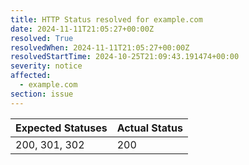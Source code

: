 ```yaml
---
title: HTTP Status resolved for example.com
date: 2024-11-11T21:05:27+00:00Z
resolved: True
resolvedWhen: 2024-11-11T21:05:27+00:00Z
resolvedStartTime: 2024-10-25T21:09:43.191474+00:00
severity: notice
affected:
  - example.com
section: issue
---
```


| Expected Statuses | Actual Status  |
|-------------------|----------------|
| 200, 301, 302 | 200 |
